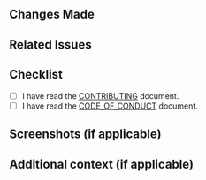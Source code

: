 ---
---

## Changes Made

<!-- Describe the changes you made -->

## Related Issues

<!-- List the issues this PR fixes or addresses -->

## Checklist

<!-- Check all that apply -->

- [ ] I have read the [CONTRIBUTING](../CONTRIBUTING.md) document.
- [ ] I have read the [CODE_OF_CONDUCT](../CODE_OF_CONDUCT.md) document.

## Screenshots (if applicable)

<!-- Add screenshots to help explain your problem. -->

## Additional context (if applicable)

<!-- Add any other context about the problem here. -->
